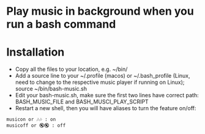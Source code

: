 # Play music in background when you run a bash command
# Installation
* Copy all the files to your location, e.g. ~/bin/
* Add a source line to your ~/.profile (macos) or ~/.bash_profile (Linux, need to change to the respective music player if running on Linux);
source ~/bin/bash-music.sh
* Edit your bash-music.sh, make sure the first two lines have correct path:
BASH_MUSIC_FILE and BASH_MUSCI_PLAY_SCRIPT
* Restart a new shell, then you will have aliases to turn the feature on/off:
```
musicon or 🎶🎶 : on
musicoff or 🔇🔇 : off
```
